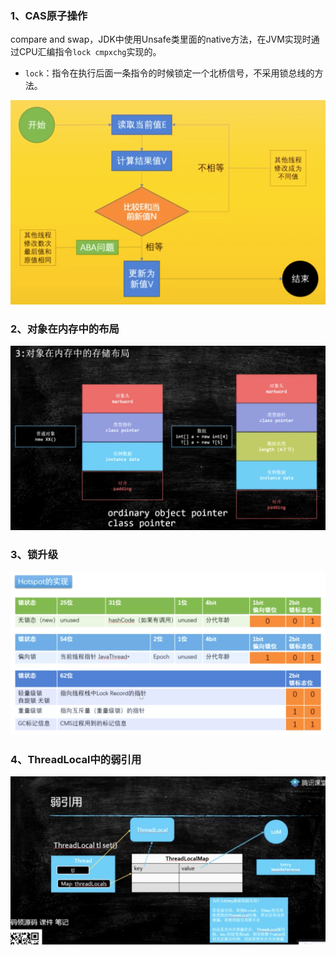### 1、CAS原子操作

compare and swap，JDK中使用Unsafe类里面的native方法，在JVM实现时通过CPU汇编指令`lock cmpxchg`实现的。

- `lock`：指令在执行后面一条指令的时候锁定一个北桥信号，不采用锁总线的方法。

<img src=".images/image-20200704182318757.png" alt="image-20200704182318757" style="zoom:50%;" />

### 2、对象在内存中的布局

<img src=".images/image-20200704184536805.png" alt="image-20200704184536805" style="zoom:50%;" />

### 3、锁升级

<img src=".images/image-20200704193037462.png" alt="image-20200704193037462" style="zoom:50%;" />

### 4、ThreadLocal中的弱引用

![image-20200704220318811](.images/image-20200704220318811.png)